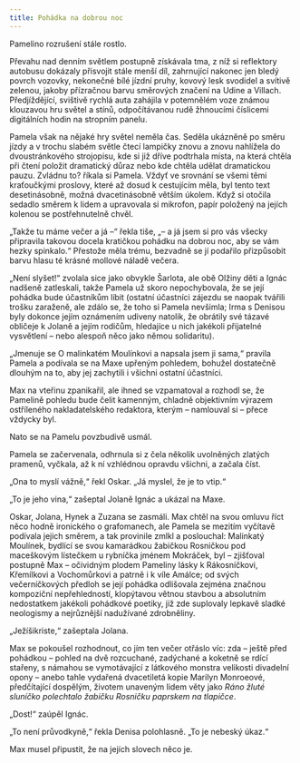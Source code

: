 ```yaml
---
title: Pohádka na dobrou noc
---
```


Pamelino rozrušení stále rostlo.

  

Převahu nad denním světlem postupně získávala tma, z níž si reflektory autobusu dokázaly přisvojit stále menší díl, zahrnující nakonec jen bledý povrch vozovky, nekonečné bílé jízdní pruhy, kovový lesk svodidel a svítivě zelenou, jakoby přízračnou barvu směrových značení na Udine a Villach. Předjíždějící, svištivě rychlá auta zahájila v potemnělém voze známou klouzavou hru světel a stínů, odpočítávanou rudě žhnoucími číslicemi digitálních hodin na stropním panelu.

Pamela však na nějaké hry světel neměla čas. Seděla ukázněně po směru jízdy a v trochu slabém světle čtecí lampičky znovu a znovu nahlížela do dvoustránkového strojopisu, kde si již dříve podtrhala místa, na která chtěla při čtení položit dramatický důraz nebo kde chtěla udělat dramatickou pauzu. Zvládnu to? říkala si Pamela. Vždyť ve srovnání se všemi těmi kraťoučkými proslovy, které až dosud k cestujícím měla, byl tento text desetinásobně, možná dvacetinásobně větším úkolem. Když si otočila sedadlo směrem k lidem a upravovala si mikrofon, papír položený na jejích kolenou se postřehnutelně chvěl.

„Takže tu máme večer a já –“ řekla tiše, „– a já jsem si pro vás všecky připravila takovou docela kratičkou pohádku na dobrou noc, aby se vám hezky spinkalo.“ Přestože měla trému, bezvadně se jí podařilo přizpůsobit barvu hlasu té krásné mollové náladě večera.

„Není slyšet!“ zvolala sice jako obvykle Šarlota, ale obě Olžiny děti a Ignác nadšeně zatleskali, takže Pamela už skoro nepochybovala, že se její pohádka bude účastníkům líbit (ostatní účastníci zájezdu se naopak tvářili trošku zaraženě, ale zdálo se, že toho si Pamela nevšimla; Irma s Denisou byly dokonce jejím oznámením udiveny natolik, že obrátily své tázavé obličeje k Jolaně a jejím rodičům, hledajíce u nich jakékoli přijatelné vysvětlení – nebo alespoň něco jako němou solidaritu).

„Jmenuje se O malinkatém Moulínkovi a napsala jsem ji sama,“ pravila Pamela a podívala se na Maxe upřeným pohledem, bohužel dostatečně dlouhým na to, aby jej zachytili i všichni ostatní účastníci.

Max na vteřinu zpanikařil, ale ihned se vzpamatoval a rozhodl se, že Pamelině pohledu bude čelit kamenným, chladně objektivním výrazem ostříleného nakladatelského redaktora, kterým – namlouval si – přece vždycky byl.

Nato se na Pamelu povzbudivě usmál.

Pamela se začervenala, odhrnula si z čela několik uvolněných zlatých pramenů, vyčkala, až k ní vzhlédnou opravdu všichni, a začala číst.

„Ona to myslí vážně,“ řekl Oskar. „Já myslel, že je to vtip.“

„To je jeho vina,“ zašeptal Jolaně Ignác a ukázal na Maxe.

Oskar, Jolana, Hynek a Zuzana se zasmáli. Max chtěl na svou omluvu říct něco hodně ironického o grafomanech, ale Pamela se mezitím vyčítavě podívala jejich směrem, a tak provinile zmlkl a poslouchal: Malinkatý Moulínek, bydlící se svou kamarádkou žabičkou Rosničkou pod maceškovým lístečkem u rybníčka jménem Mokráček, byl – zjišťoval postupně Max – očividným plodem Pameliny lásky k Rákosníčkovi, Křemílkovi a Vochomůrkovi a patrně i k víle Amálce; od svých večerníčkových předloh se její pohádka odlišovala zejména značnou kompoziční nepřehledností, klopýtavou větnou stavbou a absolutním nedostatkem jakékoli pohádkové poetiky, již zde suplovaly lepkavě sladké neologismy a nejrůznější nadužívané zdrobněliny.

„Ježíšikriste,“ zašeptala Jolana.

Max se pokoušel rozhodnout, co jím ten večer otřáslo víc: zda – ještě před pohádkou – pohled na dvě rozcuchané, zadýchané a koketně se rdící stařeny, s námahou se vymotávající z látkového monstra velikosti divadelní opony – anebo tahle vydařená dvacetiletá kopie Marilyn Monroeové, předčítající dospělým, životem unaveným lidem věty jako _Ráno žluté sluníčko polechtalo žabičku Rosničku paprskem na tlapičce_.

„Dost!“ zaúpěl Ignác.

„To není průvodkyně,“ řekla Denisa polohlasně. „To je nebeský úkaz.“

Max musel připustit, že na jejích slovech něco je.
